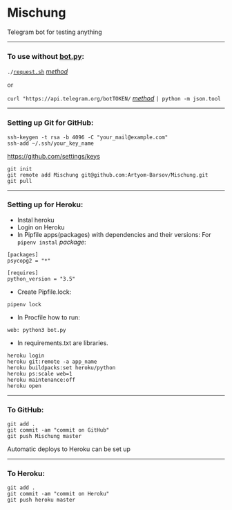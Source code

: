 # Mischung
Telegram bot for testing anything

----------------------------------------------------------------------
### To use without [bot.py](https://github.com/Artyom-Barsov/Mischung/blob/master/bot.py):
`./`[`request.sh`](https://github.com/Artyom-Barsov/Mischung/blob/master/request.sh) [*method*](https://core.telegram.org/bots/api#available-methods)

or

`curl "https://api.telegram.org/botTOKEN/` [*method*](https://core.telegram.org/bots/api#available-methods) `| python -m json.tool`

----------------------------------------------------------------------
### Setting up Git for GitHub:
```
ssh-keygen -t rsa -b 4096 -C "your_mail@example.com"
ssh-add ~/.ssh/your_key_name
```
<https://github.com/settings/keys>
```
git init
git remote add Mischung git@github.com:Artyom-Barsov/Mischung.git
git pull
```
----------------------------------------------------------------------
### Setting up for Heroku:
- Instal heroku
- Login on Heroku
- In Pipfile apps(packages) with dependencies and their versions:
For `pipenv instal` *package*:
```
[packages]
psycopg2 = "*"

[requires]
python_version = "3.5"
```
- Create Pipfile.lock:
```
pipenv lock
```
- In Procfile how to run:
```
web: python3 bot.py
```
- In requirements.txt are libraries.

```
heroku login
heroku git:remote -a app_name
heroku buildpacks:set heroku/python
heroku ps:scale web=1
heroku maintenance:off
heroku open
```
----------------------------------------------------------------------
### To GitHub:
```
git add .
git commit -am "commit on GitHub"
git push Mischung master
```
Automatic deploys to Heroku can be set up

----------------------------------------------------------------------
### To Heroku:
```
git add .
git commit -am "commit on Heroku"
git push heroku master
```
